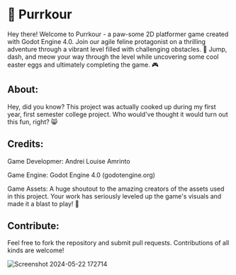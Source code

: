 # **🐾 Purrkour**

Hey there! Welcome to Purrkour - a paw-some 2D platformer game created with Godot Engine 4.0. Join our agile feline protagonist on a thrilling adventure through a vibrant level filled with challenging obstacles. 🌟 Jump, dash, and meow your way through the level while uncovering some cool easter eggs and ultimately completing the game. 🎮

## **About:**
Hey, did you know? This project was actually cooked up during my first year, first semester college project. Who would've thought it would turn out this fun, right? 😸

## **Credits:**

Game Developmer: Andrei Louise Amrinto

Game Engine: Godot Engine 4.0 (godotengine.org)

Game Assets:
A huge shoutout to the amazing creators of the assets used in this project. Your work has seriously leveled up the game's visuals and made it a blast to play! 🎨

## **Contribute:**
Feel free to fork the repository and submit pull requests. Contributions of all kinds are welcome!

![Screenshot 2024-05-22 172714](https://github.com/Jiwuuuu/Purrkour/assets/142757244/ceb296ca-f808-42cb-9a2d-351f82e81b70)
